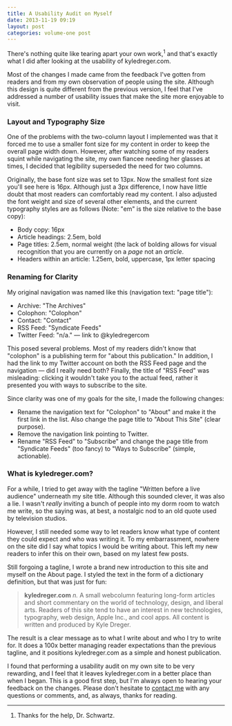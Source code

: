 ```yaml
---
title: A Usability Audit on Myself
date: 2013-11-19 09:19
layout: post
categories: volume-one post
---
```

There's nothing quite like tearing apart your own work,<sup>1</sup> and that's exactly what I did after looking at the usability of kyledreger.com.

Most of the changes I made came from the feedback I've gotten from readers and from my own observation of people using the site. Although this design is quite different from the previous version, I feel that I've addressed a number of usability issues that make the site more enjoyable to visit.

### Layout and Typography Size
One of the problems with the two-column layout I implemented was that it forced me to use a smaller font size for my content in order to keep the overall page width down. However, after watching some of my readers squint while navigating the site, my own fiancee needing her glasses at times, I decided that legibility superseded the need for two columns.

Originally, the base font size was set to 13px. Now the smallest font size you'll see here is 16px. Although just a 3px difference, I now have little doubt that most readers can comfortably read my content. I also adjusted the font weight and size of several other elements, and the current typography styles are as follows (Note: "em" is the size relative to the base copy):

- Body copy: 16px
- Article headings: 2.5em, bold
- Page titles: 2.5em, normal weight (the lack of bolding allows for visual recognition that you are currently on a _page_ not an _article_.
- Headers within an article: 1.25em, bold, uppercase, 1px letter spacing

### Renaming for Clarity
My original navigation was named like this (navigation text: "page title"):

- Archive: "The Archives"
- Colophon: "Colophon"
- Contact: "Contact"
- RSS Feed: "Syndicate Feeds"
- Twitter Feed: "n/a." &mdash; link to @kyledregercom

This posed several problems. Most of my readers didn't know that "colophon" is a publishing term for "about this publication." In addition, I had the link to my Twitter account on both the RSS Feed page and the navigation &mdash; did I really need both? Finally, the title of "RSS Feed" was misleading: clicking it wouldn't take you to the actual feed, rather it presented you with ways to subscribe to the site.

Since clarity was one of my goals for the site, I made the following changes:

- Rename the navigation text for "Colophon" to "About" and make it the first link in the list. Also change the page title to "About This Site" (clear purpose).
- Remove the navigation link pointing to Twitter.
- Rename "RSS Feed" to "Subscribe" and change the page title from "Syndicate Feeds" (too fancy) to "Ways to Subscribe" (simple, actionable).

### What is kyledreger.com?
For a while, I tried to get away with the tagline "Written before a live audience" underneath my site title. Although this sounded clever, it was also a lie. I wasn't _really_ inviting a bunch of people into my dorm room to watch me write, so the saying was, at best, a nostalgic nod to an old quote used by television studios.

However, I still needed some way to let readers know what type of content they could expect and who was writing it. To my embarrassment, nowhere on the site did I say what topics I would be writing about. This left my new readers to infer this on their own, based on my latest few posts.

Still forgoing a tagline, I wrote a brand new introduction to this site and myself on the About page. I styled the text in the form of a dictionary definition, but that was just for fun:

> **kyledreger.com** _n._ A small webcolumn featuring long-form articles and short commentary on the world of technology, design, and liberal arts. Readers of this site tend to have an interest in new technologies, typography, web design, Apple Inc., and cool apps. All content is written and produced by Kyle Dreger.

The result is a clear message as to what I write about and who I try to write for. It does a 100x better managing reader expectations than the previous tagline, and it positions kyledreger.com as a simple and honest publication.

I found that performing a usability audit on my own site to be very rewarding, and I feel that it leaves kyledreger.com in a better place than when I began. This is a good first step, but I'm always open to hearing your feedback on the changes. Please don't hesitate to [contact me](/contact) with any questions or comments, and, as always, thanks for reading.

---

1. Thanks for the help, Dr. Schwartz.

